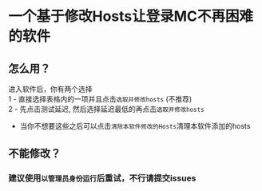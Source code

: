 # 一个基于修改Hosts让登录MC不再困难的软件

## 怎么用？
进入软件后，你有两个选择  
1 - 直接选择表格内的一项并且点击`选取并修改hosts` (不推荐)  
2 - 先点击测试延迟, 然后选择延迟最低的再点击`选取并修改hosts`

- 当你不想要这些之后可以点击`清除本软件修改的Hosts`清理本软件添加的hosts

## 不能修改？
### 建议使用`以管理员身份运行`后重试，不行请提交issues